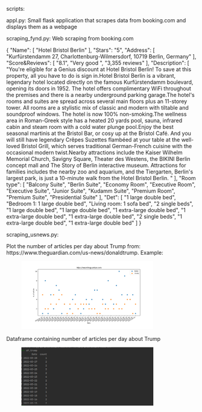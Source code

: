 scripts:

appl.py: 
Small flask application that scrapes data from booking.com and displays them as a webpage


scraping_fynd.py:
       Web scraping from booking.com

{ "Name": [
    "Hotel Bristol Berlin"
  ],
  "Stars": "5",
  "Address": [
    "Kurfürstendamm 27, Charlottenburg-Wilmersdorf, 10719 Berlin, Germany"
  ],
  "Score&Reviews": [
    "8.1",
    "Very good ",
    "3,355 reviews"
  ],
  "Description": [
    "You're eligible for a Genius discount at Hotel Bristol Berlin! To save at this property, all you have to do is sign in.Hotel Bristol Berlin is a vibrant, legendary hotel located directly on the famous Kurfürstendamm boulevard, opening its doors in 1952. The hotel offers complimentary WiFi throughout the premises and there is a nearby underground parking garage.The hotel's rooms and suites are spread across several main floors plus an 11-storey tower. All rooms are a stylistic mix of classic and modern with tiltable and soundproof windows. The hotel is now 100% non-smoking.The wellness area in Roman-Greek style has a heated 20 yards pool, sauna, infrared cabin and steam room with a cold water plunge pool.Enjoy the best seasonal martinis at the Bristol Bar, or cosy up at the Bristol Café. And you will still have legendary Crêpes Suzettes flambéed at your table at the well-loved Bristol Grill, which serves traditional German-French cuisine with the occasional modern twist.Nearby attractions include the Kaiser Wilhelm Memorial Church, Savigny Square, Theater des Westens, the BIKINI Berlin concept mall and The Story of Berlin interactive museum. Attractions for families includes the nearby zoo and aquarium, and the Tiergarten, Berlin's largest park, is just a 10-minute walk from the Hotel Bristol Berlin. "
  ],
  "Room type": [
    "Balcony Suite",
    "Berlin Suite",
    "Economy Room",
    "Executive Room",
    "Executive Suite",
    "Junior Suite",
    "Kudamm Suite",
    "Premium Room",
    "Premium Suite",
    "Presidential Suite"
  ],
  "Det": [
    "1 large double bed",
    "Bedroom 1: 1 large double bed",
    "Living room: 1 sofa bed",
    "2 single beds",
    "1 large double bed",
    "1 large double bed",
    "1 extra-large double bed",
    "1 extra-large double bed",
    "1 extra-large double bed",
    "2 single beds",
    "1 extra-large double bed",
    "1 extra-large double bed"
  ]
}


scraping_usnews.py:


<p align="left">
Plot the number of articles per day about Trump from:
https://www.theguardian.com/us-news/donaldtrump. 
Example:
</p>
<figure>
  <img src="Figure_1.png" width="350"
 alt="output">

</figure>



<p align="left">
Dataframe containing number of articles per day about Trump 
</p>
<figure>
  <img src="Figure_2.png" width="350"
 alt="output">
</figure>